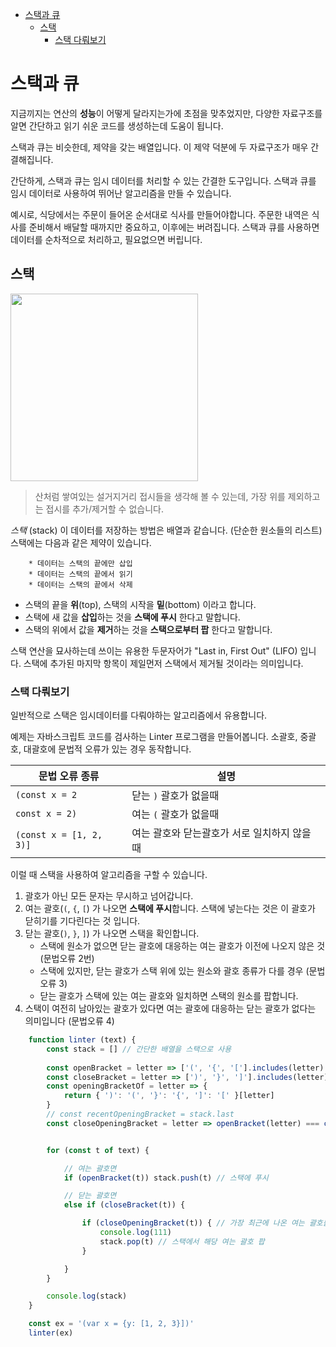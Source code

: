 - [스택과 큐](#스택과-큐)
	- [스택](#스택)
		- [스택 다뤄보기](#스택-다뤄보기)

# 스택과 큐

지금끼지는 연산의 **성능**이 어떻게 달라지는가에 초점을 맞추었지만, 다양한 자료구조를 알면 간단하고 읽기 쉬운 코드를 생성하는데 도움이 됩니다.

스택과 큐는 비슷한데, 제약을 갖는 배열입니다. 이 제약 덕분에 두 자료구조가 매우 간결해집니다.

간단하게, 스택과 큐는 임시 데이터를 처리할 수 있는 간결한 도구입니다. 스택과 큐를 임시 데이터로 사용하여 뛰어난 알고리즘을 만들 수 있습니다.

예시로, 식당에서는 주문이 들어온 순서대로 식사를 만들어야합니다. 주문한 내역은 식사를 준비해서 배달할 때까지만 중요하고, 이후에는 버려집니다. 스택과 큐를 사용하면 데이터를 순차적으로 처리하고, 필요없으면 버립니다.

## 스택

<img src="https://cb.scene7.com/is/image/Crate/EssentialDinnerPlt10p5inS8SSS20" width=300>

> 산처럼 쌓여있는 설거지거리 접시들을 생각해 볼 수 있는데, 가장 위를 제외하고는 접시를 추가/제거할 수 없습니다.

*스택* (stack) 이 데이터를 저장하는 방법은 배열과 같습니다. (단순한 원소들의 리스트) 스택에는 다음과 같은 제약이 있습니다.

```
	* 데이터는 스택의 끝에만 삽입
	* 데이터는 스택의 끝에서 읽기
	* 데이터는 스택의 끝에서 삭제
```


* 스택의 끝을 **위**(top), 스택의 시작을 **밑**(bottom) 이라고 합니다.
* 스택에 새 값을 **삽입**하는 것을 **스택에 푸시** 한다고 말합니다.
* 스택의 위에서 값을 **제거**하는 것을 **스택으로부터 팝** 한다고 말합니다.
  
스택 연산을 묘사하는데 쓰이는 유용한 두문자어가 "Last in, First Out" (LIFO) 입니다. 스택에 추가된 마지막 항목이 제일먼저 스택에서 제거될 것이라는 의미입니다. 


### 스택 다뤄보기

일반적으로 스택은 임시데이터를 다뤄야하는 알고리즘에서 유용합니다.

예제는 자바스크립트 코드를 검사하는 Linter 프로그램을 만들어봅니다. 소괄호, 중괄호, 대괄호에 문법적 오류가 있는 경우 동작합니다.

| 문법 오류 종류          | 설명                                         |
| ----------------------- | -------------------------------------------- |
| `(const x = 2`          | 닫는 `)` 괄호가 없을때                       |
| `const x = 2)`          | 여는 `(` 괄호가 없을때                       |
| `(const x = [1, 2, 3)]` | 여는 괄호와 닫는괄호가 서로 일치하지 않을 때 |

이럴 때 스택을 사용하여 알고리즘을 구할 수 있습니다.

1. 괄호가 아닌 모든 문자는 무시하고 넘어갑니다.
2. 여는 괄호(`(`, `{`, `[`) 가 나오면 **스택에 푸시**합니다. 스택에 넣는다는 것은 이 괄호가 닫히기를 기다린다는 것 입니다.
3. 닫는 괄호(`)`, `}`, `]`) 가 나오면 스택을 확인합니다.
   * 스택에 원소가 없으면 닫는 괄호에 대응하는 여는 괄호가 이전에 나오지 않은 것 (문법오류 2번)
   * 스택에 있지만, 닫는 괄호가 스택 위에 있는 원소와 괄호 종류가 다를 경우 (문법오류 3)
   * 닫는 괄호가 스택에 있는 여는 괄호와 일치하면 스택의 원소를 팝합니다.
4. 스택이 여전히 남아있는 괄호가 있다면 여는 괄호에 대응하는 닫는 괄호가 없다는 의미입니다 (문법오류 4)

``` js
	function linter (text) {
		const stack = [] // 간단한 배열을 스택으로 사용
		
		const openBracket = letter => ['(', '{', '['].includes(letter)
		const closeBracket = letter => [')', '}', ']'].includes(letter)
		const openingBracketOf = letter => {
			return { ')': '(', '}': '{', ']': '[' }[letter]
		}
		// const recentOpeningBracket = stack.last
		const closeOpeningBracket = letter => openBracket(letter) === closeBracket(letter)


		for (const t of text) {

			// 여는 괄호면
			if (openBracket(t)) stack.push(t) // 스택에 푸시

			// 닫는 괄호면
			else if (closeBracket(t)) {

				if (closeOpeningBracket(t)) { // 가장 최근에 나온 여는 괄호를 닫은 경우
					console.log(111)
					stack.pop(t) // 스택에서 해당 여는 괄호 팝
				}

			}
		}

		console.log(stack)
	}

	const ex = '(var x = {y: [1, 2, 3}])'
	linter(ex)
```